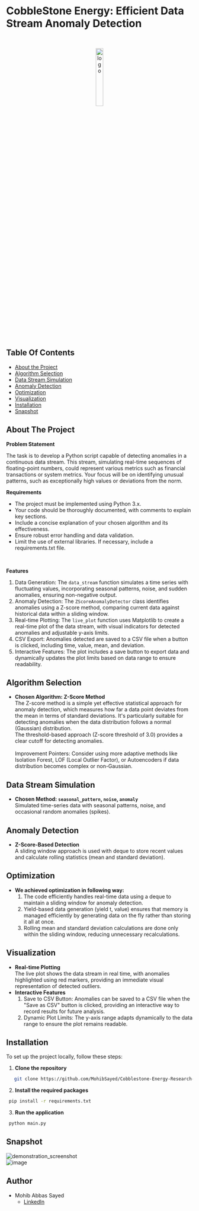 # CobbleStone Energy: Efficient Data Stream Anomaly Detection

<br/>
<p align="center">
  <img src="https://cobblestoneenergy.com/wp-content/uploads/2022/10/logo-updated.svg" width="20%" alt="logo"/>
</p>

## Table Of Contents

- [About the Project](#about-the-project)
- [Algorithm Selection](#algorithm-selection)
- [Data Stream Simulation](#data-stream-simulation)
- [Anomaly Detection](#anomaly-detection)
- [Optimization](#optimization)
- [Visualization](#visualization)
- [Installation](#installation)
- [Snapshot](#snapshot)

## About The Project

**Problem Statement**

The task is to develop a Python script capable of detecting anomalies in a continuous data stream. This stream, simulating real-time sequences of floating-point numbers, could represent various metrics such as financial transactions or system metrics. Your focus will be on identifying unusual patterns, such as exceptionally high values or deviations from the norm.

**Requirements**

- The project must be implemented using Python 3.x.
- Your code should be thoroughly documented, with comments to explain key sections.
- Include a concise explanation of your chosen algorithm and its effectiveness.
- Ensure robust error handling and data validation.
- Limit the use of external libraries. If necessary, include a requirements.txt file.

<br />

**Features**

1. Data Generation: The `data_stream` function simulates a time series with fluctuating values, incorporating seasonal patterns, noise, and sudden anomalies, ensuring non-negative output.
2. Anomaly Detection: The `ZScoreAnomalyDetector` class identifies anomalies using a Z-score method, comparing current data against historical data within a sliding window.
3. Real-time Plotting: The `live_plot` function uses Matplotlib to create a real-time plot of the data stream, with visual indicators for detected anomalies and adjustable y-axis limits.
4. CSV Export: Anomalies detected are saved to a CSV file when a button is clicked, including time, value, mean, and deviation.
5. Interactive Features: The plot includes a save button to export data and dynamically updates the plot limits based on data range to ensure readability.


## Algorithm Selection

- **Chosen Algorithm: Z-Score Method** <br/>
  The Z-score method is a simple yet effective statistical approach for anomaly detection, which measures how far a data point deviates from the mean in terms of standard deviations. It's particularly suitable for detecting anomalies when the data distribution follows a normal (Gaussian) distribution.
  <br/>
  The threshold-based approach (Z-score threshold of 3.0) provides a clear cutoff for detecting anomalies. <br/>
  <br/>
  Improvement Pointers:
  Consider using more adaptive methods like Isolation Forest, LOF (Local Outlier Factor), or Autoencoders if data distribution becomes complex or non-Gaussian.

  
## Data Stream Simulation

- **Chosen Method: `seasonal_pattern`, `noise`, `anomaly`** <br/>
  Simulated time-series data with seasonal patterns, noise, and occasional random anomalies (spikes).


## Anomaly Detection

- **Z-Score-Based Detection** <br/>
  A sliding window approach is used with deque to store recent values and calculate rolling statistics (mean and standard deviation).

## Optimization

  - **We achieved optimization in following way:** <br/>
    1. The code efficiently handles real-time data using a deque to maintain a sliding window for anomaly detection.<br/>
    2. Yield-based data generation (yield t, value) ensures that memory is managed efficiently by generating data on the fly rather than storing it all at once.<br/>
    3. Rolling mean and standard deviation calculations are done only within the sliding window, reducing unnecessary recalculations.
   

## Visualization

- **Real-time Plotting** <br/>
  The live plot shows the data stream in real time, with anomalies highlighted using red markers, providing an immediate visual representation of detected outliers.
- **Interactive Features**<br/>
    1. Save to CSV Button: Anomalies can be saved to a CSV file when the "Save as CSV" button is clicked, providing an interactive way to record results for future analysis.
    2. Dynamic Plot Limits: The y-axis range adapts dynamically to the data range to ensure the plot remains readable.
 
  
## Installation

To set up the project locally, follow these steps:

1. **Clone the repository**

```sh
   git clone https://github.com/MohibSayed/Cobblestone-Energy-Research-Project.git
```

2. **Install the required packages**

```sh
 pip install -r requirements.txt
```

3. **Run the application**

```sh
 python main.py
```

## Snapshot

![demonstration_screenshot](https://github.com/user-attachments/assets/80bf35b8-f3b2-447f-a801-045e76fda341)
<br/>
![image](https://github.com/user-attachments/assets/2a08beb0-7a6a-4500-8d3b-9163f4c6b5b2)



## Author

- Mohib Abbas Sayed
  - [LinkedIn](https://www.linkedin.com/in/mohib-abbas-sayed-83837422a/?utm_source=share&utm_campaign=share_via&utm_content=profile&utm_medium=android_app)
